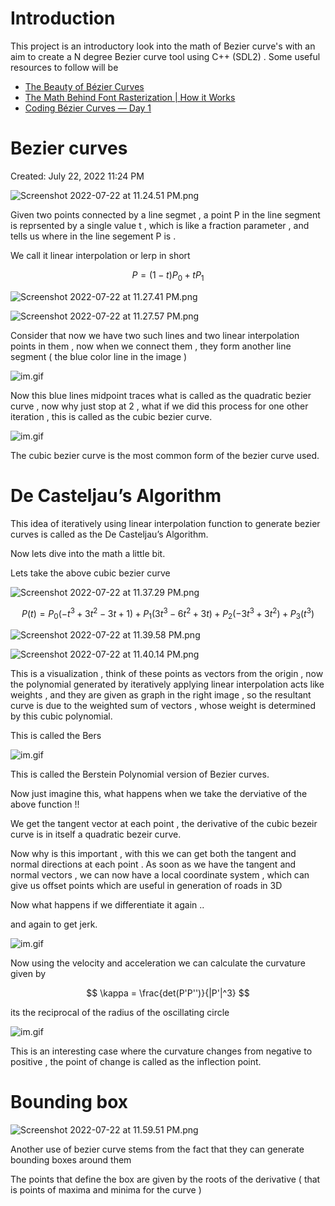# Introduction
This project is an introductory look into the math of Bezier curve's with an aim to create a N degree Bezier curve tool using C++ (SDL2) . Some useful resources to follow will be
- [The Beauty of Bézier Curves](https://www.youtube.com/watch?v=aVwxzDHniEw&t=1200s)
- [The Math Behind Font Rasterization | How it Works](https://www.youtube.com/watch?v=LaYPoMPRSlk)
- [Coding Bézier Curves — Day 1](https://www.youtube.com/watch?v=2oKzBq43ShE)

# Bezier curves

Created: July 22, 2022 11:24 PM

![Screenshot 2022-07-22 at 11.24.51 PM.png](Bezier%20curves%20737c575eb4d944679a5a79770136247b/Screenshot_2022-07-22_at_11.24.51_PM.png)

Given two points connected by a line segmet , a point P in the line segment is reprsented by a single value t , which is like a fraction parameter , and tells us where in the line segement P is .

We call it linear interpolation or lerp in short 

$$
P = (1-t)P_0 + tP_1
$$

![Screenshot 2022-07-22 at 11.27.41 PM.png](Bezier%20curves%20737c575eb4d944679a5a79770136247b/Screenshot_2022-07-22_at_11.27.41_PM.png)

![Screenshot 2022-07-22 at 11.27.57 PM.png](Bezier%20curves%20737c575eb4d944679a5a79770136247b/Screenshot_2022-07-22_at_11.27.57_PM.png)

Consider that now we have two such lines and two linear interpolation points in them , now when we connect them , they form another line segment ( the blue color line in the image )

![im.gif](Bezier%20curves%20737c575eb4d944679a5a79770136247b/im.gif)

Now this blue lines midpoint traces what is called as the quadratic bezier curve , now why just stop at 2 , what if we did this process for one other iteration , this is called as the cubic bezier curve.

![im.gif](Bezier%20curves%20737c575eb4d944679a5a79770136247b/im%201.gif)

The cubic bezier curve is the most common form of the bezier curve used.

# De Casteljau’s Algorithm

This idea of iteratively using linear interpolation function to generate bezier curves is called as the De Casteljau’s Algorithm.

Now lets dive into the math a little bit.

Lets take the above cubic bezier curve

![Screenshot 2022-07-22 at 11.37.29 PM.png](Bezier%20curves%20737c575eb4d944679a5a79770136247b/Screenshot_2022-07-22_at_11.37.29_PM.png)

$$
P(t
) = P_0(-t^3+3t^2-3t+1)+P_1(3t^3-6t^2+3t)+P_2(-3t^3+3t^2)+P_3(t^3)
$$

![Screenshot 2022-07-22 at 11.39.58 PM.png](Bezier%20curves%20737c575eb4d944679a5a79770136247b/Screenshot_2022-07-22_at_11.39.58_PM.png)

![Screenshot 2022-07-22 at 11.40.14 PM.png](Bezier%20curves%20737c575eb4d944679a5a79770136247b/Screenshot_2022-07-22_at_11.40.14_PM.png)

This is a visualization , think of these points as vectors from the origin , now the polynomial generated by iteratively applying linear interpolation acts like weights , and they are given as graph in the right image , so the resultant curve is due to the weighted sum of vectors , whose weight is determined by this cubic polynomial.

This is called the Bers

![im.gif](Bezier%20curves%20737c575eb4d944679a5a79770136247b/im%202.gif)

This is called the Berstein Polynomial version of Bezier curves.

Now just imagine this, what happens when we take the derviative of the above function !!

We get the tangent vector at each point , the derivative of the cubic bezeir curve is in itself a quadratic bezeir curve.

Now why is this important , with this we can get both the tangent and normal directions at each point . As soon as we have the tangent and normal vectors , we can now have a local coordinate system , which can give us offset points which are useful in generation of roads in 3D

Now what happens if we differentiate it again .. 

and again to get jerk.

![im.gif](Bezier%20curves%20737c575eb4d944679a5a79770136247b/im%203.gif)

Now using the velocity and acceleration we can calculate the curvature given by 

$$
\kappa = \frac{det(P'P'')}{|P'|^3}
$$

its the reciprocal of the radius of the oscillating circle

![im.gif](Bezier%20curves%20737c575eb4d944679a5a79770136247b/im%204.gif)

This is an interesting case where the curvature changes from negative to positive , the point of change is called as the inflection point.

# Bounding box

![Screenshot 2022-07-22 at 11.59.51 PM.png](Bezier%20curves%20737c575eb4d944679a5a79770136247b/Screenshot_2022-07-22_at_11.59.51_PM.png)

Another use of bezier curve stems from the fact that they can generate bounding boxes around them

The points that define the box are given by the roots of the derivative ( that is points of maxima and minima for the curve )
